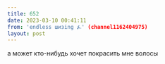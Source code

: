 ```yaml
---
title: 652
date: 2023-03-10 00:41:11
from: 'endless шизing ⍼' (channel1162404975)
layout: post
---
```


а может кто-нибудь хочет покрасить мне волосы
